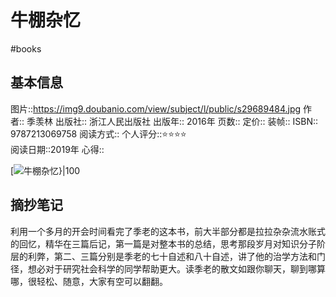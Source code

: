 # 牛棚杂忆
#books 
## 基本信息

图片::https://img9.doubanio.com/view/subject/l/public/s29689484.jpg
作者:: 季羡林
出版社:: 浙江人民出版社
出版年:: 2016年
页数:: 
定价:: 
装帧:: 
ISBN:: 9787213069758
阅读方式::
个人评分::⭐⭐⭐⭐  
阅读日期::2019年
心得::

 [![牛棚杂忆}|100](https://img9.doubanio.com/view/subject/l/public/s29689484.jpg )

## 摘抄笔记

利用一个多月的开会时间看完了季老的这本书，前大半部分都是拉拉杂杂流水账式的回忆，精华在三篇后记，第一篇是对整本书的总结，思考那段岁月对知识分子阶层的利弊，第二、三篇分别是季老的七十自述和八十自述，讲了他的治学方法和门径，想必对于研究社会科学的同学帮助更大。读季老的散文如跟你聊天，聊到哪算哪，很轻松、随意，大家有空可以翻翻。